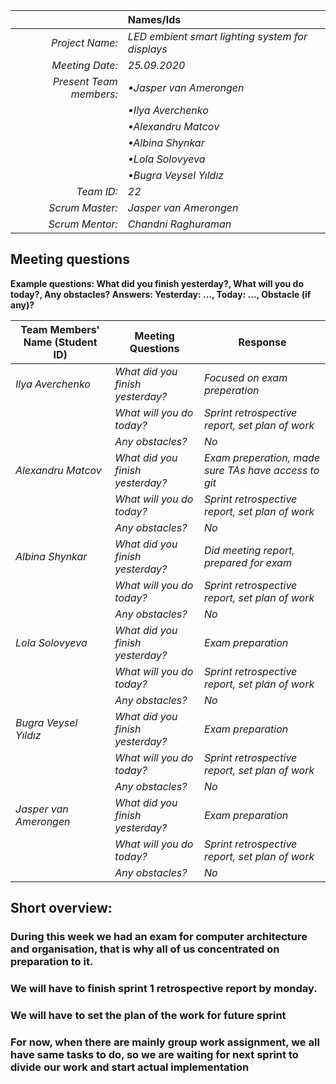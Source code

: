|                          | **Names/Ids**       |
|-------------------------:|:--------------------|
| *Project Name:*          |*LED embient smart lighting system for displays*          |
| *Meeting Date:*          |*25.09.2020*           |
| *Present Team members:*  |*•Jasper van Amerongen*|
|                          |*•Ilya Averchenko*     |
|                          |*•Alexandru Matcov*    |
|                          |*•Albina Shynkar*      |
|                          |*•Lola Solovyeva*      |
|                          |*•Bugra Veysel Yıldız* |
| *Team ID:*               |*22*                   |
| *Scrum  Master:*         |*Jasper van Amerongen* |
| *Scrum  Mentor:*         |*Chandni Raghuraman*         |
 
## Meeting questions

**Example questions: What did you finish yesterday?, What will you do today?, Any obstacles?   Answers: Yesterday: ..., Today: ..., Obstacle (if any)?**

| **Team Members' Name (Student ID)**   | **Meeting Questions**          | **Response**                                    |
|---------------------------------------|--------------------------------|-------------------------------------------------|
| *Ilya Averchenko*                     |*What did you finish yesterday?*|*Focused on exam preperation*     |
|                                       |*What will you do today?*       |*Sprint retrospective report, set plan of work*                      |
|                                       |*Any obstacles?*                |*No*                                             |
| *Alexandru Matcov*                    |*What did you finish yesterday?*|*Exam preperation, made sure TAs have access to git*              |
|                                       |*What will you do today?*       |*Sprint retrospective report, set plan of work*              |
|                                       |*Any obstacles?*                |*No*                                             |
| *Albina Shynkar*                      |*What did you finish yesterday?*|*Did meeting report, prepared for exam* |
|                                       |*What will you do today?*       |*Sprint retrospective report, set plan of work*   |
|                                       |*Any obstacles?*                |*No*                                 |
| *Lola Solovyeva*                      |*What did you finish yesterday?*|*Exam preparation*      |
|                                       |*What will you do today?*       |*Sprint retrospective report, set plan of work*                      |
|                                       |*Any obstacles?*                |*No*                                 |
| *Bugra Veysel Yıldız*                 |*What did you finish yesterday?*|*Exam preparation*  |
|                                       |*What will you do today?*       |*Sprint retrospective report, set plan of work*                      |
|                                       |*Any obstacles?*                |*No*                                             |
| *Jasper van Amerongen*                |*What did you finish yesterday?*|*Exam preparation*     |                                  |
|                                       |*What will you do today?*       |*Sprint retrospective report, set plan of work*                      |
|                                       |*Any obstacles?*                |*No*                                             |


## Short overview:

### During this week we had an exam for computer architecture and organisation, that is why all of us concentrated on preparation to it.
### We will have to finish sprint 1 retrospective report by monday.
### We will have to set the plan of the work for future sprint
### For now, when there are mainly group work assignment, we all have same tasks to do, so we are waiting for next sprint to divide our work and start actual implementation

